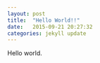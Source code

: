 ```yaml
---
layout: post
title:  "Hello World!!"
date:   2015-09-21 20:27:32
categories: jekyll update
---
```


Hello world.